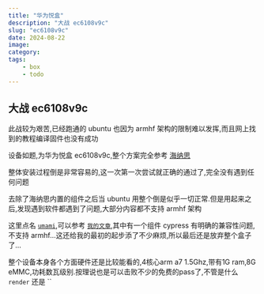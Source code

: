 ```yaml
---
title: "华为悦盒"
description: "大战 ec6108v9c"
slug: "ec6108v9c"
date: 2024-08-22
image: 
category: 
tags:
    - box
    - todo
---
```

## 大战 ec6108v9c

此战较为艰苦,已经跑通的 ubuntu 也因为 armhf 架构的限制难以发挥,而且网上找到的教程编译固件也没有成功

设备如题,为华为悦盒 ec6108v9c,整个方案完全参考 [海纳思](https://histb.com/docs/intro)

整体安装过程倒是非常容易的,这一次第一次尝试就正确的通过了,完全没有遇到任何问题

去除了海纳思内置的组件之后当 ubuntu 用整个倒是似乎一切正常.但是用起来之后,发现遇到软件都遇到了问题,大部分内容都不支持 armhf 架构

这里点名 [`umami`](https://github.com/umami-software/umami),可以参考 [`我的文章`](/post/umami/),其中有一个组件 cypress 有明确的兼容性问题,不支持 armhf...这还给我的最初的起步添了不少麻烦,所以最后还是放弃整个盒子了...

整个设备本身各个方面硬件还是比较能看的,4核心arm a7 1.5Ghz,带有1G ram,8G eMMC,功耗数瓦级别.按理说也是可以击败不少的免费的pass了,不管是什么 `render` 还是 ``
